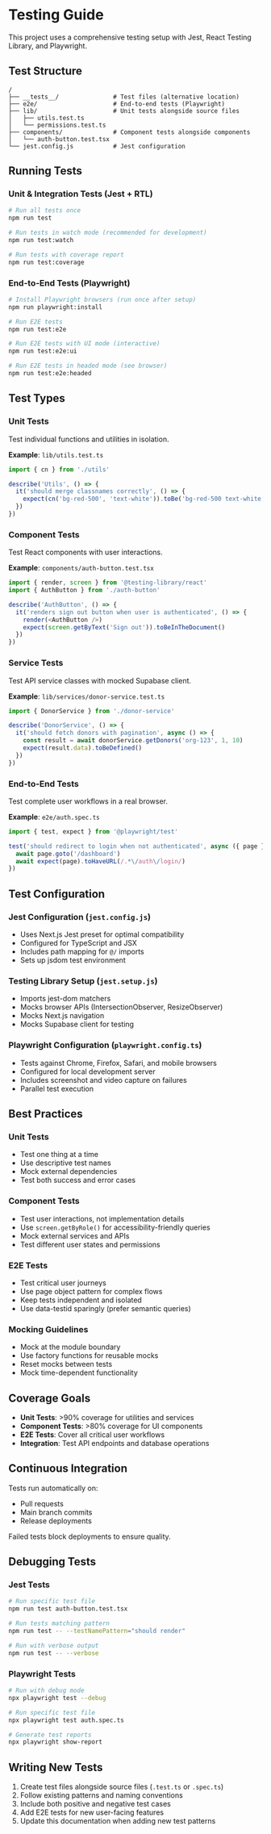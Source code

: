 # Testing Guide

This project uses a comprehensive testing setup with Jest, React Testing Library, and Playwright.

## Test Structure

```
/
├── __tests__/               # Test files (alternative location)
├── e2e/                     # End-to-end tests (Playwright)
├── lib/                     # Unit tests alongside source files
│   ├── utils.test.ts
│   └── permissions.test.ts
├── components/              # Component tests alongside components
│   └── auth-button.test.tsx
└── jest.config.js           # Jest configuration
```

## Running Tests

### Unit & Integration Tests (Jest + RTL)

```bash
# Run all tests once
npm run test

# Run tests in watch mode (recommended for development)
npm run test:watch

# Run tests with coverage report
npm run test:coverage
```

### End-to-End Tests (Playwright)

```bash
# Install Playwright browsers (run once after setup)
npm run playwright:install

# Run E2E tests
npm run test:e2e

# Run E2E tests with UI mode (interactive)
npm run test:e2e:ui

# Run E2E tests in headed mode (see browser)
npm run test:e2e:headed
```

## Test Types

### Unit Tests
Test individual functions and utilities in isolation.

**Example**: `lib/utils.test.ts`
```typescript
import { cn } from './utils'

describe('Utils', () => {
  it('should merge classnames correctly', () => {
    expect(cn('bg-red-500', 'text-white')).toBe('bg-red-500 text-white')
  })
})
```

### Component Tests
Test React components with user interactions.

**Example**: `components/auth-button.test.tsx`
```typescript
import { render, screen } from '@testing-library/react'
import { AuthButton } from './auth-button'

describe('AuthButton', () => {
  it('renders sign out button when user is authenticated', () => {
    render(<AuthButton />)
    expect(screen.getByText('Sign out')).toBeInTheDocument()
  })
})
```

### Service Tests
Test API service classes with mocked Supabase client.

**Example**: `lib/services/donor-service.test.ts`
```typescript
import { DonorService } from './donor-service'

describe('DonorService', () => {
  it('should fetch donors with pagination', async () => {
    const result = await donorService.getDonors('org-123', 1, 10)
    expect(result.data).toBeDefined()
  })
})
```

### End-to-End Tests
Test complete user workflows in a real browser.

**Example**: `e2e/auth.spec.ts`
```typescript
import { test, expect } from '@playwright/test'

test('should redirect to login when not authenticated', async ({ page }) => {
  await page.goto('/dashboard')
  await expect(page).toHaveURL(/.*\/auth\/login/)
})
```

## Test Configuration

### Jest Configuration (`jest.config.js`)
- Uses Next.js Jest preset for optimal compatibility
- Configured for TypeScript and JSX
- Includes path mapping for `@/` imports
- Sets up jsdom test environment

### Testing Library Setup (`jest.setup.js`)
- Imports jest-dom matchers
- Mocks browser APIs (IntersectionObserver, ResizeObserver)
- Mocks Next.js navigation
- Mocks Supabase client for testing

### Playwright Configuration (`playwright.config.ts`)
- Tests against Chrome, Firefox, Safari, and mobile browsers
- Configured for local development server
- Includes screenshot and video capture on failures
- Parallel test execution

## Best Practices

### Unit Tests
- Test one thing at a time
- Use descriptive test names
- Mock external dependencies
- Test both success and error cases

### Component Tests
- Test user interactions, not implementation details
- Use `screen.getByRole()` for accessibility-friendly queries
- Mock external services and APIs
- Test different user states and permissions

### E2E Tests
- Test critical user journeys
- Use page object pattern for complex flows
- Keep tests independent and isolated
- Use data-testid sparingly (prefer semantic queries)

### Mocking Guidelines
- Mock at the module boundary
- Use factory functions for reusable mocks
- Reset mocks between tests
- Mock time-dependent functionality

## Coverage Goals

- **Unit Tests**: >90% coverage for utilities and services
- **Component Tests**: >80% coverage for UI components
- **E2E Tests**: Cover all critical user workflows
- **Integration**: Test API endpoints and database operations

## Continuous Integration

Tests run automatically on:
- Pull requests
- Main branch commits
- Release deployments

Failed tests block deployments to ensure quality.

## Debugging Tests

### Jest Tests
```bash
# Run specific test file
npm run test auth-button.test.tsx

# Run tests matching pattern
npm run test -- --testNamePattern="should render"

# Run with verbose output
npm run test -- --verbose
```

### Playwright Tests
```bash
# Run with debug mode
npx playwright test --debug

# Run specific test file
npx playwright test auth.spec.ts

# Generate test reports
npx playwright show-report
```

## Writing New Tests

1. Create test files alongside source files (`.test.ts` or `.spec.ts`)
2. Follow existing patterns and naming conventions
3. Include both positive and negative test cases
4. Add E2E tests for new user-facing features
5. Update this documentation when adding new test patterns